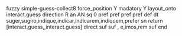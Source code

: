 fuzzy simple-guess-collect8
   force_position Y
   madatory Y
   layout_onto interact.guess
   direction R
   an AN
   sq 0
   pref 
   pref 
   pref 
   pref 
   def 
    dt suger,sugiro,indique,indicar,indicarem,indiquem,prefer
    sn 
    return  [interact.guess,,interact.guess]
    direct 
   suf 
   suf , e,imos,rem
   suf 
end
